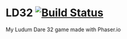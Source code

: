 # LD32 [![Build Status][travis-image]][travis-url]

My Ludum Dare 32 game made with Phaser.io

[travis-url]: https://travis-ci.org/ShaPOC/ld32
[travis-image]: https://travis-ci.org/ShaPOC/ld32.svg?branch=master